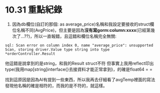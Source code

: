 # 10.31 重點紀錄

1. 因為db欄位(自訂的那個: as average_price)名稱和我設定要接收的struct欄位名稱不同(AvgPrice)，但主要是因為**沒有寫gorm:column:xxxx**(已經第幾次了...??)，所以一直報錯，且這錯和欄位名稱完全無關:
```text
sql: Scan error on column index 0, name "average_price": unsupported Scan, storing driver.Value type string into type *orderController.Result
```
他這錯是說拿到的是string，和我的Result struct不符
但事實上我用reflect印出type(我用map[string]interface{}去接資料才能正常拿到)，的確是float64 = = 

找到這原因是因為AI有提到一些東西，所以我再去仔細看了avgTemp裡面的寫法
發現他名稱的確是相符的，而我的是不符的，就這樣。